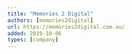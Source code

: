 ```yaml
---
title: "Memories 2 Digital"
authors: [memories2digital]
url: https://memories2digital.com.au/
added: 2019-10-06
types: [company]
---
```

